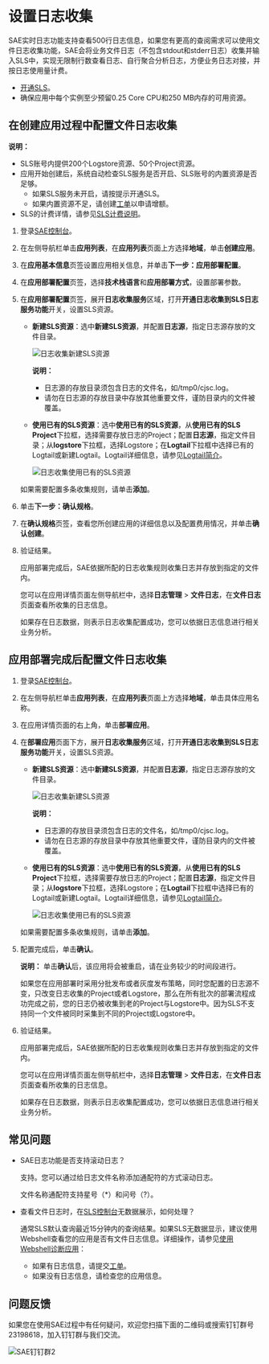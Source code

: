 # 设置日志收集

SAE实时日志功能支持查看500行日志信息，如果您有更高的查阅需求可以使用文件日志收集功能，SAE会将业务文件日志（不包含stdout和stderr日志）收集并输入SLS中，实现无限制行数查看日志、自行聚合分析日志，方便业务日志对接，并按日志使用量计费。

-   [开通SLS](https://www.aliyun.com/product/sls)。
-   确保应用中每个实例至少预留0.25 Core CPU和250 MB内存的可用资源。

## 在创建应用过程中配置文件日志收集

**说明：**

-   SLS账号内提供200个Logstore资源、50个Project资源。
-   应用开始创建后，系统自动检查SLS服务是否开启、SLS账号的内置资源是否足够。
    -   如果SLS服务未开启，请按提示开通SLS。
    -   如果内置资源不足，请创建[工单](https://selfservice.console.aliyun.com/ticket/category/sae/today)以申请增额。
-   SLS的计费详情，请参见[SLS计费说明](/cn.zh-CN/产品定价/计量项和计费项.md)。

1.  登录[SAE控制台](https://sae.console.aliyun.com)。

2.  在左侧导航栏单击**应用列表**，在**应用列表**页面上方选择**地域**，单击**创建应用**。

3.  在**应用基本信息**页签设置应用相关信息，并单击**下一步：应用部署配置**。

4.  在**应用部署配置**页签，选择**技术栈语言**和**应用部署方式**，设置部署参数。

5.  在**应用部署配置**页签，展开**日志收集服务**区域，打开**开通日志收集到SLS日志服务功能**开关，设置SLS资源。

    -   **新建SLS资源**：选中**新建SLS资源**，并配置**日志源**，指定日志源存放的文件目录。

        ![日志收集新建SLS资源](https://static-aliyun-doc.oss-accelerate.aliyuncs.com/assets/img/zh-CN/5833025161/p165526.png)

        **说明：**

        -   日志源的存放目录须包含日志的文件名，如/tmp0/cjsc.log。
        -   请勿在日志源的存放目录中存放其他重要文件，谨防目录内的文件被覆盖。
    -   **使用已有的SLS资源**：选中**使用已有的SLS资源**，从**使用已有的SLS Project**下拉框，选择需要存放日志的Project；配置**日志源**，指定文件目录；从**logstore**下拉框，选择Logstore；在**Logtail**下拉框中选择已有的Logtail或新建Logtail。Logtail详细信息，请参见[Logtail简介](/cn.zh-CN/数据采集/Logtail采集/简介/Logtail简介.md)。

        ![日志收集使用已有的SLS资源](https://static-aliyun-doc.oss-accelerate.aliyuncs.com/assets/img/zh-CN/2694535161/p165527.png)

    如果需要配置多条收集规则，请单击**添加**。

6.  单击**下一步：确认规格**。

7.  在**确认规格**页签，查看您所创建应用的详细信息以及配置费用情况，并单击**确认创建**。

8.  验证结果。

    应用部署完成后，SAE依据所配的日志收集规则收集日志并存放到指定的文件内。

    您可以在应用详情页面左侧导航栏中，选择**日志管理** \> **文件日志**，在**文件日志**页面查看所收集的日志信息。

    如果存在日志数据，则表示日志收集配置成功，您可以依据日志信息进行相关业务分析。


## 应用部署完成后配置文件日志收集

1.  登录[SAE控制台](https://sae.console.aliyun.com)。

2.  在左侧导航栏单击**应用列表**，在**应用列表**页面上方选择**地域**，单击具体应用名称。

3.  在应用详情页面的右上角，单击**部署应用**。

4.  在**部署应用**页面下方，展开**日志收集服务**区域，打开**开通日志收集到SLS日志服务功能**开关，设置SLS资源。

    -   **新建SLS资源**：选中**新建SLS资源**，并配置**日志源**，指定日志源存放的文件目录。

        ![日志收集新建SLS资源](https://static-aliyun-doc.oss-accelerate.aliyuncs.com/assets/img/zh-CN/5833025161/p165526.png)

        **说明：**

        -   日志源的存放目录须包含日志的文件名，如/tmp0/cjsc.log。
        -   请勿在日志源的存放目录中存放其他重要文件，谨防目录内的文件被覆盖。
    -   **使用已有的SLS资源**：选中**使用已有的SLS资源**，从**使用已有的SLS Project**下拉框，选择需要存放日志的Project；配置**日志源**，指定文件目录；从**logstore**下拉框，选择Logstore；在**Logtail**下拉框中选择已有的Logtail或新建Logtail。Logtail详细信息，请参见[Logtail简介](/cn.zh-CN/数据采集/Logtail采集/简介/Logtail简介.md)。

        ![日志收集使用已有的SLS资源](https://static-aliyun-doc.oss-accelerate.aliyuncs.com/assets/img/zh-CN/2694535161/p165527.png)

    如果需要配置多条收集规则，请单击**添加**。

5.  配置完成后，单击**确认**。

    **说明：** 单击**确认**后，该应用将会被重启，请在业务较少的时间段进行。

    如果您在应用部署时采用分批发布或者灰度发布策略，同时您配置的日志源不变，只改变日志收集的Project或者Logstore，那么在所有批次的部署流程成功完成之前，您的日志仍被收集到老的Project与Logstore中。因为SLS不支持同一个文件被同时采集到不同的Project或Logstore中。

6.  验证结果。

    应用部署完成后，SAE依据所配的日志收集规则收集日志并存放到指定的文件内。

    您可以在应用详情页面左侧导航栏中，选择**日志管理** \> **文件日志**，在**文件日志**页面查看所收集的日志信息。

    如果存在日志数据，则表示日志收集配置成功，您可以依据日志信息进行相关业务分析。


## 常见问题

-   SAE日志功能是否支持滚动日志？

    支持。您可以通过给日志文件名称添加通配符的方式滚动日志。

    文件名称通配符支持星号（\*）和问号（?）。

-   查看文件日志时，在[SLS控制台](https://sls.console.aliyun.com/)无数据展示，如何处理？

    通常SLS默认查询最近15分钟内的查询结果。如果SLS无数据显示，建议使用Webshell查看您的应用是否有文件日志信息。详细操作，请参见[使用Webshell诊断应用](/cn.zh-CN/应用管理/使用Webshell诊断应用.md)：

    -   如果有日志信息，请提交[工单](https://selfservice.console.aliyun.com/ticket/category/edas?spm=5176.12834076.CreateApp.1.6cc03f34i6D28D)。
    -   如果没有日志信息，请检查您的应用信息。

## 问题反馈

如果您在使用SAE过程中有任何疑问，欢迎您扫描下面的二维码或搜索钉钉群号23198618，加入钉钉群与我们交流。

![SAE钉钉群2](https://static-aliyun-doc.oss-accelerate.aliyuncs.com/assets/img/zh-CN/1176199061/p72048.png)


